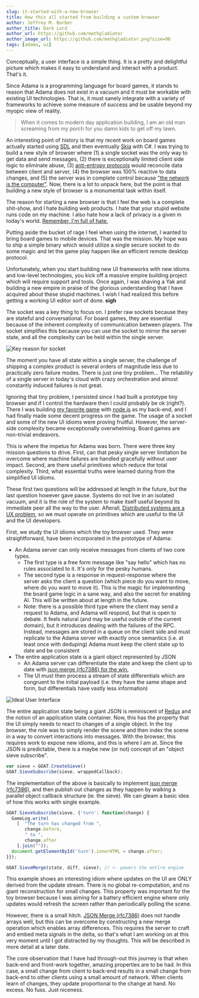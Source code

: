 ```yaml
---
slug: it-started-with-a-new-browser
title: How this all started from building a custom browser
author: Jeffrey M. Barber
author_title: Dark Lord
author_url: https://github.com/mathgladiator
author_image_url: https://github.com/mathgladiator.png?size=96
tags: [adama, ui]
---
```


Conceptually, a user interface is a simple thing. It is a pretty and delightful picture which makes it easy to understand and interact with a product. That's it.

Since Adama is a programming language for board games, it stands to reason that Adama does not exist in a vacuum and it must be workable with existing UI technologies. That is, it must sanely integrate with a variety of frameworks to achieve some measure of success and be usable beyond my myopic view of reality.

> When it comes to modern day application building, I am an old man screaming from my porch for you damn kids to get off my lawn.

An interesting point of history is that my recent work on board games actually started using [SDL](https://www.libsdl.org/) and then eventually [Skia](https://skia.org/) with C#. I was trying to build a new style of browser where (1) a single socket was the only way to get data and send messages, (2) there is exceptionally limited client side logic to eliminate abuse, (3) [anti-entropy protocols](https://en.wikipedia.org/wiki/Gossip_protocol) would reconcile data between client and server, (4) the browser was 100% reactive to data changes, and (5) the server was in complete control because ["the network is the computer"](https://en.wikipedia.org/wiki/John_Gage). Now, there is a lot to unpack here, but the point is that building a new style of browser is a monumental task within itself.

The reason for starting a new browser is that I feel the web is a complete shit-show, and I hate building web products. I hate that your stupid website runs code on my machine. I also hate how a lack of privacy is a given in today's world. [Remember, I'm full of hate.](/blog/it-begins)

Putting aside the bucket of rage I feel when using the internet, I wanted to bring board games to mobile devices. That was the mission. My hope was to ship a simple binary which would utilize a single secure socket to do some magic and let the game play happen like an efficient remote desktop protocol.

Unfortunately, when you start building new UI frameworks with new idioms and low-level technologies, you kick off a massive empire building project which will require support and tools. Once again, I was shaving a Yak and building a new empire in praise of the glorious understanding that I have acquired about these stupid machines. I wish I had realized this before getting a working UI editor sort of done. **sigh**

The socket was a key thing to focus on. I prefer raw sockets because they are stateful and conversational. For board games, they are essential because of the inherent complexity of communication between players. The socket simplifies this because you can use the socket to mirror the server state, and all the complexity can be held within the single server.

![Key reason for socket](/img/20200512_diagram_key_moment.png)

The moment you have all state within a single server, the challenge of shipping a complex product is several orders of magnitude less due to practically zero failure modes. There is just one tiny problem... The reliability of a single server in today's cloud with crazy orchestration and almost constantly induced failures is not great.

Ignoring that tiny problem, I persisted since I had built a prototype tiny browser and if I control the hardware then I could probably be ok (right?). There I was building [my favorite game](https://boardgamegeek.com/boardgame/37111/battlestar-galactica-board-game) with [node.js](https://nodejs.org/en/) as my back-end, and I had finally made some decent progress on the game. The usage of a socket and some of the new UI idioms were proving fruitful. However, the server-side complexity became exceptionally overwhelming. Board games are non-trivial endeavors.

This is where the impetus for Adama was born. There were three key mission questions to drive. First, can that pesky single server limitation be overcome where machine failures are handled gracefully without user impact. Second, are there useful primitives which reduce the total complexity. Third, what essential truths were learned during from the simplified UI idioms.

These first two questions will be addressed at length in the future, but the last question however gave pause. Systems do not live in an isolated vacuum, and it is the role of the system to make itself useful beyond its immediate peer all the way to the user. Afterall, [Distributed systems are a UX problem](https://bravenewgeek.com/distributed-systems-are-a-ux-problem/), so we must operate on primitives which are useful to the UI and the UI developers.

First, we study the UI idioms which the toy browser used. They were straightforward, have been incorporated in the prototype of Adama:

* An Adama server can only receive messages from clients of two core types.
  * The first type is a free form message like "say hello" which has no rules associated to it. It's only for the pesky humans.
  * The second type is a response in request-response where the server asks the client a question (which piece do you want to move, where do you want to move it). This is the magic for implementing the board game logic in a sane way, and also the secret for enabling AI. This will be written about at length in the future.
  * Note: there is a possible third type where the client may send a request to Adama, and Adama will respond, but that is open to debate. It feels natural (and may be useful outside of the current domain), but it introduces dealing with the failures of the RPC. Instead, messages are stored in a queue on the client side and must replicate to the Adama server with exactly once semantics (i.e. at least once with deduping)
  Adama must keep the client state up to date and be consistent
* The entire application state is a giant object represented by JSON
  * An Adama server can differentiate the state and keep the client up to date with [json merge (rfc7386) for the win.](https://tools.ietf.org/html/rfc7386)
  * The UI must then process a stream of state differentials which are congruent to the initial payload (i.e. they have the same shape and form, but differentials have vastly less information)

![Ideal User Interface](/img/20200512_diagram_basic_ui_flow.png)

The entire application state being a giant JSON is reminiscent of [Redux](https://redux.js.org/) and the notion of an application state container. Now, this has the property that the UI simply needs to react to changes of a single object. In the toy browser, the role was to simply render the scene and then index the scene in a way to convert interactions into messages. With the browser, this requires work to expose new idioms, and this is where I am at. Since the JSON is predictable, there is a maybe new (or not) concept of an "object sieve subscribe".

```js
var sieve = GOAT.CreateSieve()
GOAT.SieveSubscribe(sieve, wrappedCallback);
```

The implementation of the above is basically to implement [json merge (rfc7386)](https://tools.ietf.org/html/rfc7386), and then publish out changes as they happen by walking a parallel object callback structure (ie. the sieve). We can gleam a basic idea of how this works with single example.

```js
GOAT.SieveSubscribe(sieve, {'turn': function(change) {
  GameLog.write(
    [  "The turn has changed from ",
       change.before,
       " to ",
       change.after
    ].join(""));
  document.getElementById('turn').innerHTML = change.after; 
}});

GOAT.SieveMerge(state, diff, sieve); // <- powers the entire engine
````

This example shows an interesting idiom where updates on the UI are ONLY derived from the update stream. There is no global re-computation, and no giant reconstruction for small changes. This property was important for the toy browser because I was aiming for a battery efficient engine where only updates would refresh the screen rather than periodically polling the scene.

However, there is a small hitch. [JSON Merge (rfc7386)](https://tools.ietf.org/html/rfc7386) does not handle arrays well, but this can be overcome by constructing a new merge operation which enables array differences. This requires the server to craft and embed meta signals in the delta, so that's what I am working on at this very moment until I got distracted by my thoughts. This will be described in more detail at a later date.

The core observation that I have had through-out this journey is that when back-end and front-work together, amazing properties are to be had. In this case, a small change from client to back-end results in a small change from back-end to other clients using a small amount of network. When clients learn of changes, they update proportional to the change at hand. No excess. No fuss. Just niceness.
